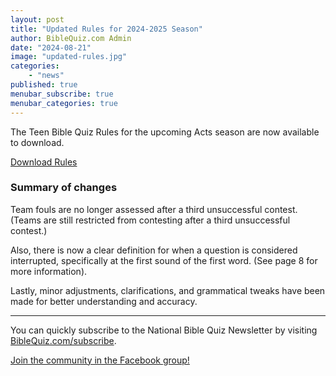 ```yaml
---
layout: post
title: "Updated Rules for 2024-2025 Season"
author: BibleQuiz.com Admin
date: "2024-08-21"
image: "updated-rules.jpg"
categories:
    - "news"
published: true
menubar_subscribe: true
menubar_categories: true
---
```


The Teen Bible Quiz Rules for the upcoming Acts season are now available to download.

<a href="{{site.url}}{% link assets/2025/24-25 Bible Quiz Rules.pdf %}" class="button is-primary">Download Rules</a>

### Summary of changes

Team fouls are no longer assessed after a third unsuccessful contest. (Teams are still restricted from contesting after a third unsuccessful contest.)

Also, there is now a clear definition for when a question is considered interrupted, specifically at the first sound of the first word. (See page 8 for more information).

Lastly, minor adjustments, clarifications, and grammatical tweaks have been made for better understanding and accuracy.

---

You can quickly subscribe to the National Bible Quiz Newsletter by visiting [BibleQuiz.com/subscribe](https://biblequiz.com/subscribe/).

[Join the community in the Facebook group!](https://www.facebook.com/groups/agbiblequiz)
